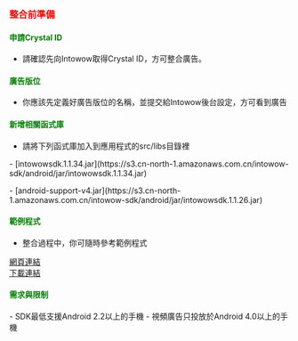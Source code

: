 ﻿﻿<h3 id='before' style='color:red'>整合前準備</h3>

<h4 id='CrystalID' style='color:green'>申請Crystal ID</h4>

- 請確認先向Intowow取得Crystal ID，方可整合廣告。

<h4 id='placement' style='color:green'>廣告版位</h4>

- 你應該先定義好廣告版位的名稱，並提交給Intowow後台設定，方可看到廣告

<h4 id='import' style='color:green'>新增相關函式庫</h4>

- 請將下列函式庫加入到應用程式的src/libs目錄裡
<p/>
<sdklink/>
	- [intowowsdk.1.1.34.jar](https://s3.cn-north-1.amazonaws.com.cn/intowow-sdk/android/jar/intowowsdk.1.1.34.jar)
<p/>
	- [android-support-v4.jar](https://s3.cn-north-1.amazonaws.com.cn/intowow-sdk/android/jar/intowowsdk.1.1.26.jar)

	
<h4 id='import' style='color:green'>範例程式</h4>

- 整合過程中，你可隨時參考範例程式
<p/>
<a target="_blank" href="https://github.com/ddad-daniel/CrystalExpressSDK-CN-Demo.git">
網頁連結
</a>
<br/>
<a href="https://github.com/ddad-daniel/CrystalExpressSDK-CN-Demo/archive/master.zip">
下載連結
</a>

<h4 id='import' style='color:green'>需求與限制</h4>
- SDK最低支援Android 2.2以上的手機
- 視頻廣告只投放於Android 4.0以上的手機
